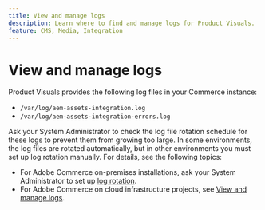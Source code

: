 ```yaml
---
title: View and manage logs
description: Learn where to find and manage logs for Product Visuals.
feature: CMS, Media, Integration
---
```


# View and manage logs

Product Visuals provides the following log files in your Commerce instance:

- `/var/log/aem-assets-integration.log`
- `/var/log/aem-assets-integration-errors.log`

Ask your System Administrator to check the log file rotation schedule for these logs to prevent them from growing too large. In some environments, the log files are rotated automatically, but in other environments you must set up log rotation manually. For details, see the following topics:

- For Adobe Commerce on-premises installations, ask your System Administrator to set up [log rotation](https://experienceleague.adobe.com/docs/commerce-operations/installation-guide/next-steps/configuration.html#server-settings).
- For Adobe Commerce on cloud infrastructure projects, see [View and manage logs](https://experienceleague.adobe.com/docs/commerce-cloud-service/user-guide/develop/test/log-locations.html).
